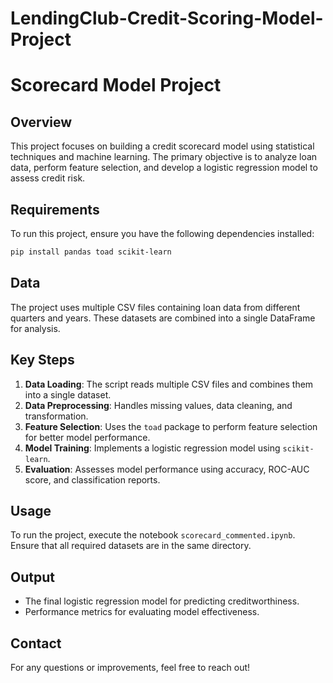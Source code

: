 # LendingClub-Credit-Scoring-Model-Project

# Scorecard Model Project

## Overview
This project focuses on building a credit scorecard model using statistical techniques and machine learning. The primary objective is to analyze loan data, perform feature selection, and develop a logistic regression model to assess credit risk.

## Requirements
To run this project, ensure you have the following dependencies installed:

```bash
pip install pandas toad scikit-learn
```

## Data
The project uses multiple CSV files containing loan data from different quarters and years. These datasets are combined into a single DataFrame for analysis.

## Key Steps
1. **Data Loading**: The script reads multiple CSV files and combines them into a single dataset.
2. **Data Preprocessing**: Handles missing values, data cleaning, and transformation.
3. **Feature Selection**: Uses the `toad` package to perform feature selection for better model performance.
4. **Model Training**: Implements a logistic regression model using `scikit-learn`.
5. **Evaluation**: Assesses model performance using accuracy, ROC-AUC score, and classification reports.

## Usage
To run the project, execute the notebook `scorecard_commented.ipynb`. Ensure that all required datasets are in the same directory.

## Output
- The final logistic regression model for predicting creditworthiness.
- Performance metrics for evaluating model effectiveness.

## Contact
For any questions or improvements, feel free to reach out!


